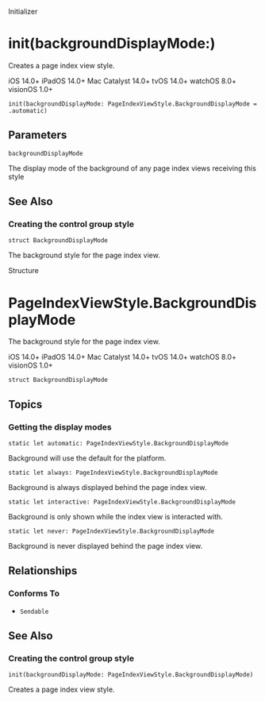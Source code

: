 Initializer

# init(backgroundDisplayMode:)

Creates a page index view style.

iOS 14.0+  iPadOS 14.0+  Mac Catalyst 14.0+  tvOS 14.0+  watchOS 8.0+
visionOS 1.0+

    
    
    init(backgroundDisplayMode: PageIndexViewStyle.BackgroundDisplayMode = .automatic)

##  Parameters

`backgroundDisplayMode`

    

The display mode of the background of any page index views receiving this
style

## See Also

### Creating the control group style

`struct BackgroundDisplayMode`

The background style for the page index view.

Structure

# PageIndexViewStyle.BackgroundDisplayMode

The background style for the page index view.

iOS 14.0+  iPadOS 14.0+  Mac Catalyst 14.0+  tvOS 14.0+  watchOS 8.0+
visionOS 1.0+

    
    
    struct BackgroundDisplayMode

## Topics

### Getting the display modes

`static let automatic: PageIndexViewStyle.BackgroundDisplayMode`

Background will use the default for the platform.

`static let always: PageIndexViewStyle.BackgroundDisplayMode`

Background is always displayed behind the page index view.

`static let interactive: PageIndexViewStyle.BackgroundDisplayMode`

Background is only shown while the index view is interacted with.

`static let never: PageIndexViewStyle.BackgroundDisplayMode`

Background is never displayed behind the page index view.

## Relationships

### Conforms To

  * `Sendable`

## See Also

### Creating the control group style

`init(backgroundDisplayMode: PageIndexViewStyle.BackgroundDisplayMode)`

Creates a page index view style.

